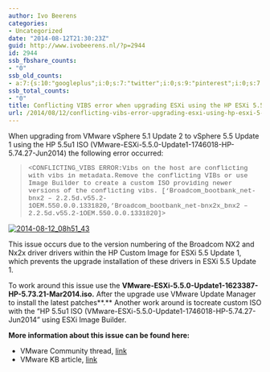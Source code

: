 ```yaml
---
author: Ivo Beerens
categories:
- Uncategorized
date: "2014-08-12T21:30:23Z"
guid: http://www.ivobeerens.nl/?p=2944
id: 2944
ssb_fbshare_counts:
- "0"
ssb_old_counts:
- a:7:{s:10:"googleplus";i:0;s:7:"twitter";i:0;s:9:"pinterest";i:0;s:7:"fbshare";i:0;s:8:"linkedin";i:0;s:6:"reddit";i:0;s:6:"tumblr";i:0;}
ssb_total_counts:
- "0"
title: Conflicting VIBS error when upgrading ESXi using the HP ESXi 5.5u1 ISO
url: /2014/08/12/conflicting-vibs-error-upgrading-esxi-using-hp-esxi-5-5u1-iso/
---
```


When upgrading from VMware vSphere 5.1 Update 2 to vSphere 5.5 Update 1 using the HP 5.5u1 ISO (VMware-ESXi-5.5.0-Update1-1746018-HP-5.74.27-Jun2014) the following error occurred:

> <span style="font-family: 'Courier New'; font-size: small;"><CONFLICTING\_VIBS ERROR:Vibs on the host are conflicting with vibs in metadata.Remove the conflicting VIBs or use Image Builder to create a custom ISO providing newer versions of the conflicting vibs. \[‘Broadcom\_bootbank\_net-bnx2 – 2.2.5d.v55.2-1OEM.550.0.0.1331820,’Broadcom\_bootbank\_net-bnx2x\_bnx2 – 2.2.5d.v55.2-1OEM.550.0.0.1331820\]></span>

[![2014-08-12_08h51_43](http://localhost/wp-content/uploads/2014/08/2014-08-12_08h51_43.png)](http://localhost/wp-content/uploads/2014/08/2014-08-12_08h51_43.png)

This issue occurs due to the version numbering of the Broadcom NX2 and Nx2x driver drivers within the HP Custom Image for ESXi 5.5 Update 1, which prevents the upgrade installation of these drivers in ESXi 5.5 Update 1.

To work around this issue use the **VMware-ESXi-5.5.0-Update1-1623387-HP-5.73.21-Mar2014.iso.** After the upgrade use VMware Update Manager to install the latest patches**.** Another work around is tocreate custom ISO with the “HP 5.5u1 ISO (VMware-ESXi-5.5.0-Update1-1746018-HP-5.74.27-Jun2014” using ESXi Image Builder.

**More information about this issue can be found here:**

- VMware Community thread, [link](https://communities.vmware.com/thread/482105?start=0&tstart=0)
- VMware KB article, [link](http://kb.vmware.com/selfservice/microsites/search.do?language=en_US&cmd=displayKC&externalId=2082027)
